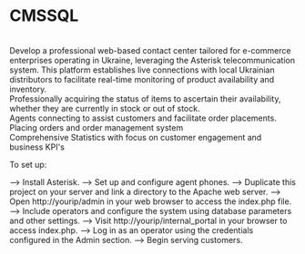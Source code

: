 # CMSSQL
<br>
Develop a professional web-based contact center tailored for e-commerce enterprises operating in Ukraine, leveraging the Asterisk telecommunication system. This platform establishes live connections with local Ukrainian distributors to facilitate real-time monitoring of product availability and inventory.<br>
Professionally acquiring the status of items to ascertain their availability, whether they are currently in stock or out of stock.<br>
Agents connecting to assist customers and facilitate order placements.<br>
Placing orders and order management system <br>
Comprehensive Statistics with focus on customer engagement and business KPI's<br>

To set up:

--> Install Asterisk.
--> Set up and configure agent phones.
--> Duplicate this project on your server and link a directory to the Apache web server.
--> Open http://yourip/admin in your web browser to access the index.php file.
--> Include operators and configure the system using database parameters and other settings.
--> Visit http://yourip/internal_portal in your browser to access index.php.
--> Log in as an operator using the credentials configured in the Admin section.
--> Begin serving customers.
